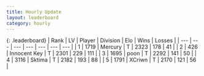 ```yaml
---
title: Hourly Update
layout: leaderboard
category: hourly
---
```


{: .leaderboard}
| Rank | LV | Player | Division | Elo | Wins | Losses |
| --- | --- | --- | --- | --- | --- | --- |
| <span data-change="0">1</span> | 1719 | <span title="ID: 692745">Mercury</span> | T | <span data-change="5">2323</span> | <span data-change="2">178</span> | <span data-change="0">41</span> |
| <span data-change="0">2</span> | 426 | <span title="ID: 773025">Innocent Key</span> | T | <span data-change="0">2301</span> | <span data-change="0">229</span> | <span data-change="0">111</span> |
| <span data-change="0">3</span> | 1695 | <span title="ID: 540690">poon</span> | T | <span data-change="0">2292</span> | <span data-change="0">141</span> | <span data-change="0">50</span> |
| <span data-change="0">4</span> | 3116 | <span title="ID: 353063">Sktima</span> | T | <span data-change="0">2182</span> | <span data-change="0">193</span> | <span data-change="0">88</span> |
| <span data-change="0">5</span> | 1791 | <span title="ID: 448883">XCriwn</span> | T | <span data-change="0">2170</span> | <span data-change="0">121</span> | <span data-change="0">56</span> |